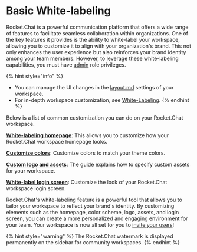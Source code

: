# Basic White-labeling

Rocket.Chat is a powerful communication platform that offers a wide range of features to facilitate seamless collaboration within organizations. One of the key features it provides is the ability to white-label your workspace, allowing you to customize it to align with your organization's brand. This not only enhances the user experience but also reinforces your brand identity among your team members. However, to leverage these white-labeling capabilities, you must have [admin](../roles-in-rocket.chat.md) role privileges.

{% hint style="info" %}
* You can manage the UI changes in the [layout.md](../../use-rocket.chat/workspace-administration/settings/layout.md "mention") settings of your workspace.
* For in-depth workspace customization, see [White-Labeling](https://developer.rocket.chat/customize-and-embed/white-labelling).
{% endhint %}

Below is a list of common customization you can do on your Rocket.Chat workspace.

[**White-labeling homepage**](../../use-rocket.chat/workspace-administration/settings/layout.md#home-page-content): This allows you to customize how your Rocket.Chat workspace homepage looks.

[**Customize colors**](../../use-rocket.chat/workspace-administration/settings/layout.md#colors): Customize colors to match your theme colors.

[**Custom logo and assets**](../../use-rocket.chat/workspace-administration/settings/assets.md): The guide explains how to specify custom assets for your workspace.

[**White-label login screen**](../../use-rocket.chat/workspace-administration/settings/layout.md#login): Customize the look of your Rocket.Chat workspace login screen.

Rocket.Chat's white-labeling feature is a powerful tool that allows you to tailor your workspace to reflect your brand's identity. By customizing elements such as the homepage, color scheme, logo, assets, and login screen, you can create a more personalized and engaging environment for your team. Your workspace is now all set for you to [invite your users](inviting-users.md)!

{% hint style="warning" %}
The Rocket.Chat watermark is displayed permanently on the sidebar for community workspaces.
{% endhint %}
